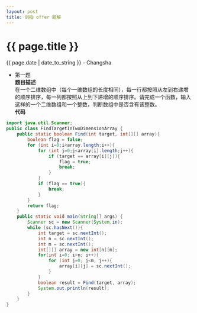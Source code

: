 ```yaml
---
layout: post  
title: 剑指 offer 题解  
---
```


{{ page.title }}
================

<p class="meta">{{ page.date | date_to_string }} - Changsha</p>  

+ 第一题  
**题目描述**  
在一个二维数组中（每个一维数组的长度相同），每一行都按照从左到右递增的顺序排序，每一列都按照从上到下递增的顺序排序。请完成一个函数，输入这样的一个二维数组和一个整数，判断数组中是否含有该整数。  
**代码**  
```java
import java.util.Scanner;
public class FindTargetInTwoDimensionArray {
    public static boolean Find(int target, int[][] array){
        boolean flag = false;
        for (int i=0;i<array.length;i++){
            for (int j=0;j<array[i].length;j++){
                if (target == array[i][j]){
                    flag = true;
                    break;
                }
            }
            if (flag == true){
                break;
            }
        }
        return flag;
    }
    public static void main(String[] args) {
        Scanner sc = new Scanner(System.in);
        while (sc.hasNext()){
            int target = sc.nextInt();
            int n = sc.nextInt();
            int m = sc.nextInt();
            int[][] array = new int[n][m];
            for(int i=0; i<n; i++){
                for (int j=0; j<m; j++){
                    array[i][j] = sc.nextInt();
                }
            }
            boolean result = Find(target, array);
            System.out.println(result);
        }
    }
}
```